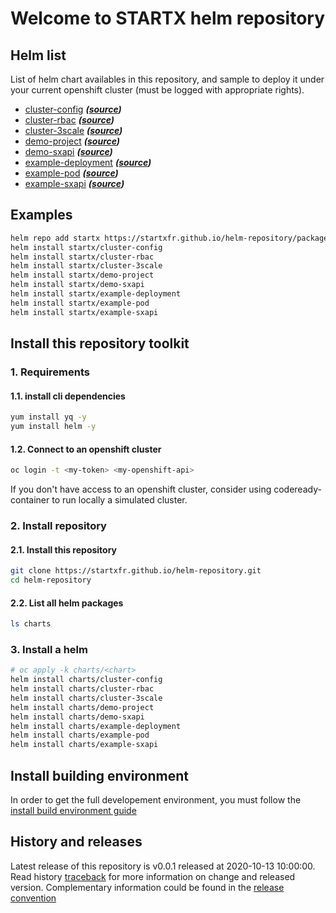 # Welcome to STARTX helm repository

## Helm list

List of helm chart availables in this repository, and sample to deploy it under your current openshift cluster (must be logged with appropriate rights).

- [cluster-config](charts/cluster-config.md) ***([source](https://github.com/startxfr/helm-repository/tree/master/charts/cluster-config))***
- [cluster-rbac](charts/cluster-rbac.md) ***([source](https://github.com/startxfr/helm-repository/tree/master/charts/cluster-rbac))***
- [cluster-3scale](charts/cluster-3scale.md) ***([source](https://github.com/startxfr/helm-repository/tree/master/charts/cluster-3scale))***
- [demo-project](charts/demo-project.md) ***([source](https://github.com/startxfr/helm-repository/tree/master/charts/demo-project))***
- [demo-sxapi](charts/demo-sxapi.md) ***([source](https://github.com/startxfr/helm-repository/tree/master/charts/demo-sxapi))***
- [example-deployment](charts/example-deployment.md) ***([source](https://github.com/startxfr/helm-repository/tree/master/charts/example-deployment))***
- [example-pod](charts/example-pod.md) ***([source](https://github.com/startxfr/helm-repository/tree/master/charts/example-pod))***
- [example-sxapi](charts/example-sxapi.md) ***([source](https://github.com/startxfr/helm-repository/tree/master/charts/example-sxapi))***

## Examples

```bash
helm repo add startx https://startxfr.github.io/helm-repository/packages/
helm install startx/cluster-config
helm install startx/cluster-rbac
helm install startx/cluster-3scale
helm install startx/demo-project
helm install startx/demo-sxapi
helm install startx/example-deployment
helm install startx/example-pod
helm install startx/example-sxapi
```

## Install this repository toolkit

### 1. Requirements

#### 1.1. install cli dependencies

```bash
yum install yq -y
yum install helm -y
```

#### 1.2. Connect to an openshift cluster

```bash
oc login -t <my-token> <my-openshift-api>
```

If you don't have access to an openshift cluster, consider using codeready-container to
run locally a simulated cluster.

### 2. Install repository

#### 2.1. Install this repository

```bash
git clone https://startxfr.github.io/helm-repository.git
cd helm-repository
```

#### 2.2. List all helm packages

```bash
ls charts
```

### 3. Install a helm

```bash
# oc apply -k charts/<chart>
helm install charts/cluster-config
helm install charts/cluster-rbac
helm install charts/cluster-3scale
helm install charts/demo-project
helm install charts/demo-sxapi
helm install charts/example-deployment
helm install charts/example-pod
helm install charts/example-sxapi
```

## Install building environment

In order to get the full developement environment, you must follow the [install build environment guide](install-build)

## History and releases

Latest release of this repository is v0.0.1 released at 2020-10-13 10:00:00. Read history [traceback](history) for more information
on change and released version. Complementary information could be found in the [release convention](releases)
